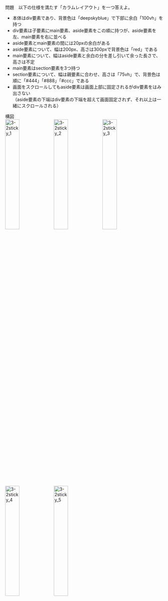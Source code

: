 問題　以下の仕様を満たす「カラムレイアウト」を一つ答えよ。
  - 本体はdiv要素であり、背景色は「deepskyblue」で下部に余白「100vh」を持つ
  - div要素は子要素にmain要素、aside要素をこの順に持つが、aside要素を左、main要素を右に並べる
  - aside要素とmain要素の間には20pxの余白がある
  - aside要素について、幅は200px、高さは300pxで背景色は「red」である
  - main要素について、幅はaside要素と余白の分を差し引いて余った長さで、高さは不定
  - main要素はsection要素を3つ持つ
  - section要素について、幅は親要素に合わせ、高さは「75vh」で、背景色は順に「#444」「#888」「#ccc」である
  - 画面をスクロールしてもaside要素は画面上部に固定されるがdiv要素をはみ出さない  
    （aside要素の下端はdiv要素の下端を超えて画面固定されず、それ以上は一緒にスクロールされる）

構図  
<img width="30%" alt="3-2sticky_1" src="https://github.com/slerk3357/webGroup/assets/115073776/136bdc88-d192-49eb-bf89-e5bc17988b3b">
<img width="30%" alt="3-2sticky_2" src="https://github.com/slerk3357/webGroup/assets/115073776/3008dc44-f1b4-485d-ad9f-43663914b181">
<img width="30%" alt="3-2sticky_3" src="https://github.com/slerk3357/webGroup/assets/115073776/88580086-9fcf-4cc3-aefa-b3a3995a20d7">
<img width="30%" alt="3-2sticky_4" src="https://github.com/slerk3357/webGroup/assets/115073776/9915b44d-1fb1-4557-9167-d08d2696def7">
<img width="30%" alt="3-2sticky_5" src="https://github.com/slerk3357/webGroup/assets/115073776/10dbbd2e-1924-4731-9465-d5b48f25b2ed">
